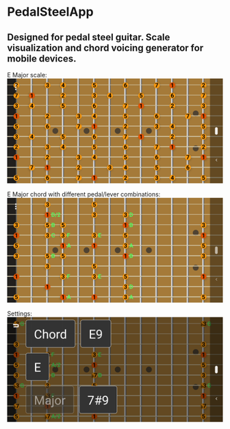 # PedalSteelApp
## Designed for pedal steel guitar. Scale visualization and chord voicing generator for mobile devices.

E Major scale:
![Screenshot 1](screenshots/screenshot1.png)

E Major chord with different pedal/lever combinations:
![Screenshot 2](screenshots/screenshot2.png)

Settings:
![Screenshot 3](screenshots/screenshot3.png)



